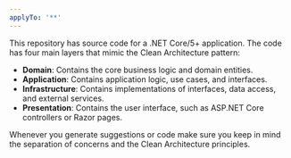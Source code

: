```yaml
---
applyTo: '**'
---
```


This repository has source code for a .NET Core/5+ application.
The code has four main layers that mimic the Clean Architecture pattern:
- **Domain**: Contains the core business logic and domain entities.
- **Application**: Contains application logic, use cases, and interfaces.
- **Infrastructure**: Contains implementations of interfaces, data access, and external services.
- **Presentation**: Contains the user interface, such as ASP.NET Core controllers or Razor pages.

Whenever you generate suggestions or code make sure you keep in mind the separation of concerns and the Clean Architecture principles.
